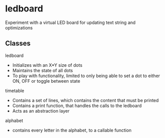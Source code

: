 # ledboard

Experiment with a virtual LED board for updating text string and optimizations

## Classes

ledboard

- Initializes with an X*Y size of dots
- Maintains the state of all dots
- To play with functionality, limited to only being able to set a dot to either ON, OFF or toggle between state

timetable

- Contains a set of lines, which contains the content that must be printed
- Contains a print function, that handles the calls to the ledboard
- Acts as an abstraction layer

alphabet

- contains every letter in the alphabet, to a callable function
